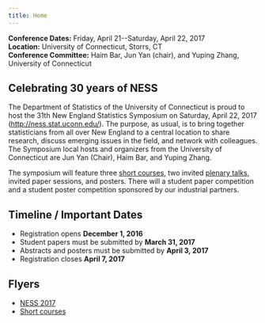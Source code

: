 ```yaml
---
title: Home
---
```


**Conference Dates:** Friday, April 21--Saturday, April 22, 2017<br />
**Location:** University of Connecticut, Storrs, CT<br />
**Conference Committee:** Haim Bar, Jun Yan (chair), and Yuping Zhang,
University of Connecticut

## Celebrating 30 years of NESS

The Department of Statistics of the University of Connecticut is proud
to host the 31th New England Statistics Symposium on Saturday, April
22, 2017 (http://ness.stat.uconn.edu/). The purpose, as usual, is to
bring together statisticians from all over New England to a central
location to share research, discuss emerging issues in the field, and
network with colleagues. The Symposium local hosts and organizers from
the University of Connecticut are Jun Yan (Chair), Haim Bar, and
Yuping Zhang.

The symposium will feature three [short courses](short-courses), two
invited [plenary talks](keynote-speakers), invited paper sessions, and
posters. There will a student paper competition and a student poster
competition sponsored by our industrial partners.

## Timeline / Important Dates

* Registration opens **December 1, 2016**
* Student papers must be submitted by **March 31, 2017**
* Abstracts and posters must be submitted by **April 3, 2017**
* Registration closes **April 7, 2017**

## Flyers

* [NESS 2017](ness2017flyer.pdf)
* [Short courses](ness2017ShortCourses.pdf)

